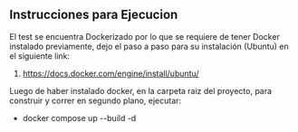 ## Instrucciones para Ejecucion

El test se encuentra Dockerizado por lo que se requiere de tener Docker instalado previamente, dejo el paso a paso para su instalación (Ubuntu) en el siguiente link:

  1. https://docs.docker.com/engine/install/ubuntu/

Luego de haber instalado docker, en la carpeta raiz del proyecto, para construir y correr en segundo plano, ejecutar:

  * docker compose up --build -d 

